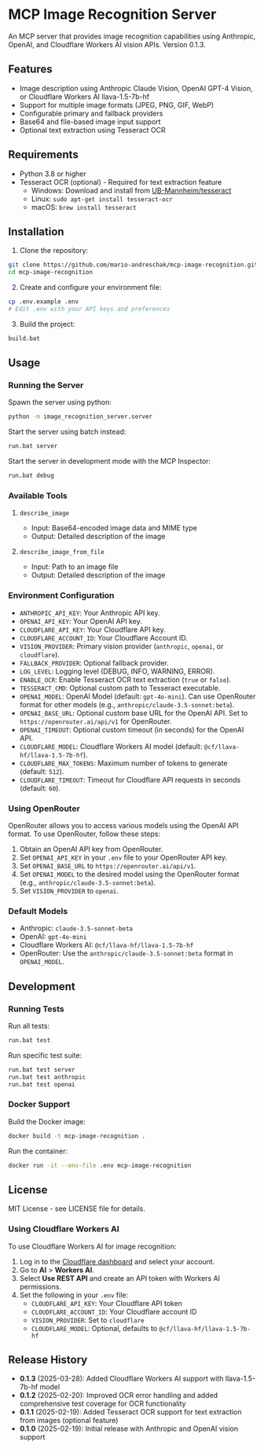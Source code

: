 # MCP Image Recognition Server

An MCP server that provides image recognition capabilities using Anthropic, OpenAI, and Cloudflare Workers AI vision APIs. Version 0.1.3.

## Features

- Image description using Anthropic Claude Vision, OpenAI GPT-4 Vision, or Cloudflare Workers AI llava-1.5-7b-hf
- Support for multiple image formats (JPEG, PNG, GIF, WebP)
- Configurable primary and fallback providers
- Base64 and file-based image input support
- Optional text extraction using Tesseract OCR

## Requirements

- Python 3.8 or higher
- Tesseract OCR (optional) - Required for text extraction feature
  - Windows: Download and install from [UB-Mannheim/tesseract](https://github.com/UB-Mannheim/tesseract/wiki)
  - Linux: `sudo apt-get install tesseract-ocr`
  - macOS: `brew install tesseract`

## Installation

1. Clone the repository:
```bash
git clone https://github.com/mario-andreschak/mcp-image-recognition.git
cd mcp-image-recognition
```

2. Create and configure your environment file:
```bash
cp .env.example .env
# Edit .env with your API keys and preferences
```

3. Build the project:
```bash
build.bat
```

## Usage

### Running the Server
Spawn the server using python:
```bash
python -m image_recognition_server.server
```

Start the server using batch instead:
```bash
run.bat server
```

Start the server in development mode with the MCP Inspector:
```bash
run.bat debug
```

### Available Tools

1. `describe_image`
   - Input: Base64-encoded image data and MIME type
   - Output: Detailed description of the image

2. `describe_image_from_file`
   - Input: Path to an image file
   - Output: Detailed description of the image

### Environment Configuration

- `ANTHROPIC_API_KEY`: Your Anthropic API key.
- `OPENAI_API_KEY`: Your OpenAI API key.
- `CLOUDFLARE_API_KEY`: Your Cloudflare API key.
- `CLOUDFLARE_ACCOUNT_ID`: Your Cloudflare Account ID.
- `VISION_PROVIDER`: Primary vision provider (`anthropic`, `openai`, or `cloudflare`).
- `FALLBACK_PROVIDER`: Optional fallback provider.
- `LOG_LEVEL`: Logging level (DEBUG, INFO, WARNING, ERROR).
- `ENABLE_OCR`: Enable Tesseract OCR text extraction (`true` or `false`).
- `TESSERACT_CMD`: Optional custom path to Tesseract executable.
- `OPENAI_MODEL`: OpenAI Model (default: `gpt-4o-mini`). Can use OpenRouter format for other models (e.g., `anthropic/claude-3.5-sonnet:beta`).
- `OPENAI_BASE_URL`: Optional custom base URL for the OpenAI API.  Set to `https://openrouter.ai/api/v1` for OpenRouter.
- `OPENAI_TIMEOUT`: Optional custom timeout (in seconds) for the OpenAI API.
- `CLOUDFLARE_MODEL`: Cloudflare Workers AI model (default: `@cf/llava-hf/llava-1.5-7b-hf`).
- `CLOUDFLARE_MAX_TOKENS`: Maximum number of tokens to generate (default: `512`).
- `CLOUDFLARE_TIMEOUT`: Timeout for Cloudflare API requests in seconds (default: `60`).

### Using OpenRouter

OpenRouter allows you to access various models using the OpenAI API format. To use OpenRouter, follow these steps:

1.  Obtain an OpenAI API key from OpenRouter.
2.  Set `OPENAI_API_KEY` in your `.env` file to your OpenRouter API key.
3.  Set `OPENAI_BASE_URL` to `https://openrouter.ai/api/v1`.
4.  Set `OPENAI_MODEL` to the desired model using the OpenRouter format (e.g., `anthropic/claude-3.5-sonnet:beta`).
5. Set `VISION_PROVIDER` to `openai`.

### Default Models

- Anthropic: `claude-3.5-sonnet-beta`
- OpenAI: `gpt-4o-mini`
- Cloudflare Workers AI: `@cf/llava-hf/llava-1.5-7b-hf`
- OpenRouter: Use the `anthropic/claude-3.5-sonnet:beta` format in `OPENAI_MODEL`.

## Development

### Running Tests

Run all tests:
```bash
run.bat test
```

Run specific test suite:
```bash
run.bat test server
run.bat test anthropic
run.bat test openai
```

### Docker Support

Build the Docker image:
```bash
docker build -t mcp-image-recognition .
```

Run the container:
```bash
docker run -it --env-file .env mcp-image-recognition
```

## License

MIT License - see LICENSE file for details.

### Using Cloudflare Workers AI

To use Cloudflare Workers AI for image recognition:

1. Log in to the [Cloudflare dashboard](https://dash.cloudflare.com) and select your account.
2. Go to **AI** > **Workers AI**.
3. Select **Use REST API** and create an API token with Workers AI permissions.
4. Set the following in your `.env` file:
   - `CLOUDFLARE_API_KEY`: Your Cloudflare API token
   - `CLOUDFLARE_ACCOUNT_ID`: Your Cloudflare account ID
   - `VISION_PROVIDER`: Set to `cloudflare`
   - `CLOUDFLARE_MODEL`: Optional, defaults to `@cf/llava-hf/llava-1.5-7b-hf`

## Release History

- **0.1.3** (2025-03-28): Added Cloudflare Workers AI support with llava-1.5-7b-hf model
- **0.1.2** (2025-02-20): Improved OCR error handling and added comprehensive test coverage for OCR functionality
- **0.1.1** (2025-02-19): Added Tesseract OCR support for text extraction from images (optional feature)
- **0.1.0** (2025-02-19): Initial release with Anthropic and OpenAI vision support
